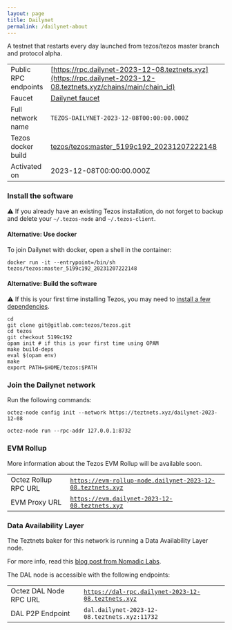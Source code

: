 ```yaml
---
layout: page
title: Dailynet
permalink: /dailynet-about
---
```


A testnet that restarts every day launched from tezos/tezos master branch and protocol alpha.

| | |
|-------|---------------------|
| Public RPC endpoints | [https://rpc.dailynet-2023-12-08.teztnets.xyz](https://rpc.dailynet-2023-12-08.teztnets.xyz/chains/main/chain_id)<br/> |
| Faucet | [Dailynet faucet](https://faucet.dailynet-2023-12-08.teztnets.xyz) |
| Full network name | `TEZOS-DAILYNET-2023-12-08T00:00:00.000Z` |
| Tezos docker build | [tezos/tezos:master_5199c192_20231207222148](https://hub.docker.com/r/tezos/tezos/tags?page=1&ordering=last_updated&name=master_5199c192_20231207222148) |
| Activated on | 2023-12-08T00:00:00.000Z |





### Install the software

⚠️  If you already have an existing Tezos installation, do not forget to backup and delete your `~/.tezos-node` and `~/.tezos-client`.



#### Alternative: Use docker

To join Dailynet with docker, open a shell in the container:

```
docker run -it --entrypoint=/bin/sh tezos/tezos:master_5199c192_20231207222148
```

#### Alternative: Build the software

⚠️  If this is your first time installing Tezos, you may need to [install a few dependencies](https://tezos.gitlab.io/introduction/howtoget.html#setting-up-the-development-environment-from-scratch).

```
cd
git clone git@gitlab.com:tezos/tezos.git
cd tezos
git checkout 5199c192
opam init # if this is your first time using OPAM
make build-deps
eval $(opam env)
make
export PATH=$HOME/tezos:$PATH
```

### Join the Dailynet network

Run the following commands:

```
octez-node config init --network https://teztnets.xyz/dailynet-2023-12-08

octez-node run --rpc-addr 127.0.0.1:8732
```


### EVM Rollup

More information about the Tezos EVM Rollup will be available soon.

| | |
|-------|---------------------|
| Octez Rollup RPC URL | [`https://evm-rollup-node.dailynet-2023-12-08.teztnets.xyz`](https://evm-rollup-node.dailynet-2023-12-08.teztnets.xyz/global/block/head) |
| EVM Proxy URL | [`https://evm.dailynet-2023-12-08.teztnets.xyz`](https://evm.dailynet-2023-12-08.teztnets.xyz) |




### Data Availability Layer

The Teztnets baker for this network is running a Data Availability Layer node.

For more info, read this [blog post from Nomadic Labs](https://research-development.nomadic-labs.com/data-availability-layer-tezos.html).

The DAL node is accessible with the following endpoints:

| | |
|-------|---------------------|
| Octez DAL Node RPC URL | [`https://dal-rpc.dailynet-2023-12-08.teztnets.xyz`](https://dal-rpc.dailynet-2023-12-08.teztnets.xyz) |
| DAL P2P Endpoint | `dal.dailynet-2023-12-08.teztnets.xyz:11732` |




